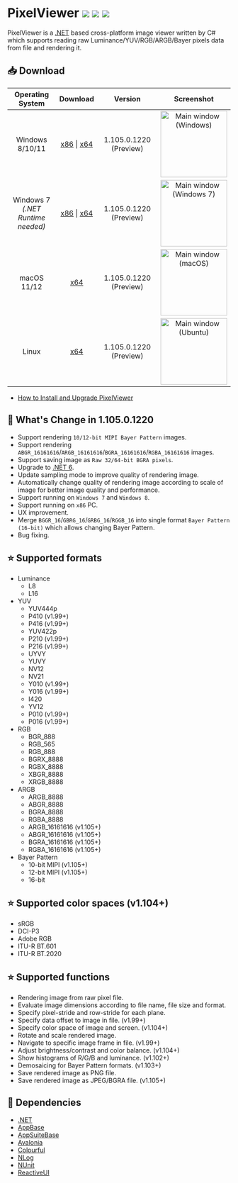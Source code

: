 # PixelViewer [![](https://img.shields.io/github/release-date-pre/carina-studio/PixelViewer?style=flat-square)](https://github.com/carina-studio/PixelViewer/releases/tag/1.105.0.1220) [![](https://img.shields.io/github/last-commit/carina-studio/PixelViewer?style=flat-square)](https://github.com/carina-studio/PixelViewer/commits/master) [![](https://img.shields.io/github/license/carina-studio/PixelViewer?style=flat-square)](https://github.com/carina-studio/PixelViewer/blob/master/LICENSE.md)

PixelViewer is a [.NET](https://dotnet.microsoft.com/) based cross-platform image viewer written by C# which supports reading raw Luminance/YUV/RGB/ARGB/Bayer pixels data from file and rendering it.

## 📥 Download

Operating System                      | Download | Version | Screenshot
:------------------------------------:|:--------:|:-------:|:----------:
Windows 8/10/11                       |[x86](https://github.com/carina-studio/PixelViewer/releases/download/1.105.0.1220/PixelViewer-1.105.0.1220-win-x86.zip) &#124; [x64](https://github.com/carina-studio/PixelViewer/releases/download/1.105.0.1220/PixelViewer-1.105.0.1220-win-x64.zip)|1.105.0.1220 (Preview)|[<img src="https://carina-studio.github.io/PixelViewer/Screenshot_MainWindow_Windows_Thumb.png" alt="Main window (Windows)" width="150"/>](https://carina-studio.github.io/PixelViewer/Screenshot_MainWindow_Windows.png)
Windows 7<br/>*(.NET Runtime needed)* |[x86](https://github.com/carina-studio/PixelViewer/releases/download/1.105.0.1220/PixelViewer-1.105.0.1220-win-x86-fx-dependent.zip) &#124; [x64](https://github.com/carina-studio/PixelViewer/releases/download/1.105.0.1220/PixelViewer-1.105.0.1220-win-x64-fx-dependent.zip)|1.105.0.1220 (Preview)|[<img src="https://carina-studio.github.io/PixelViewer/Screenshot_MainWindow_Windows7_Thumb.png" alt="Main window (Windows 7)" width="150"/>](https://carina-studio.github.io/PixelViewer/Screenshot_MainWindow_Windows7.png)
macOS 11/12                           |[x64](https://github.com/carina-studio/PixelViewer/releases/download/1.105.0.1220/PixelViewer-1.105.0.1220-osx-x64.zip)|1.105.0.1220 (Preview)|[<img src="https://carina-studio.github.io/PixelViewer/Screenshot_MainWindow_macOS_Thumb.png" alt="Main window (macOS)" width="150"/>](https://carina-studio.github.io/PixelViewer/Screenshot_MainWindow_macOS.png)
Linux                                 |[x64](https://github.com/carina-studio/PixelViewer/releases/download/1.105.0.1220/PixelViewer-1.105.0.1220-linux-x64.zip)|1.105.0.1220 (Preview)|[<img src="https://carina-studio.github.io/PixelViewer/Screenshot_MainWindow_Ubuntu_Thumb.png" alt="Main window (Ubuntu)" width="150"/>](https://carina-studio.github.io/PixelViewer/Screenshot_MainWindow_Ubuntu.png)

- [How to Install and Upgrade PixelViewer](https://carina-studio.github.io/PixelViewer/installation_and_upgrade.html)

## 📣 What's Change in 1.105.0.1220
- Support rendering ```10/12-bit MIPI Bayer Pattern``` images.
- Support rendering ```ABGR_16161616```/```ARGB_16161616```/```BGRA_16161616```/```RGBA_16161616``` images.
- Support saving image as ```Raw 32/64-bit BGRA pixels```.
- Upgrade to [.NET 6](https://docs.microsoft.com/en-us/dotnet/core/whats-new/dotnet-6).
- Update sampling mode to improve quality of rendering image.
- Automatically change quality of rendering image according to scale of image for better image quality and performance.
- Support running on ```Windows 7``` and ```Windows 8```.
- Support running on ```x86``` PC.
- UX improvement.
- Merge ```BGGR_16```/```GBRG_16```/```GRBG_16```/```RGGB_16``` into single format ```Bayer Pattern (16-bit)``` which allows changing Bayer Pattern.
- Bug fixing.

## ⭐ Supported formats
* Luminance
  * L8
  * L16
* YUV
  * YUV444p
  * P410 (v1.99+)
  * P416 (v1.99+)
  * YUV422p
  * P210 (v1.99+)
  * P216 (v1.99+)
  * UYVY
  * YUVY
  * NV12
  * NV21
  * Y010 (v1.99+)
  * Y016 (v1.99+)
  * I420
  * YV12
  * P010 (v1.99+)
  * P016 (v1.99+)
* RGB
  * BGR_888
  * RGB_565
  * RGB_888
  * BGRX_8888
  * RGBX_8888
  * XBGR_8888
  * XRGB_8888
* ARGB
  * ARGB_8888
  * ABGR_8888
  * BGRA_8888
  * RGBA_8888
  * ARGB_16161616 (v1.105+)
  * ABGR_16161616 (v1.105+)
  * BGRA_16161616 (v1.105+)
  * RGBA_16161616 (v1.105+)
* Bayer Pattern
  * 10-bit MIPI (v1.105+)
  * 12-bit MIPI (v1.105+)
  * 16-bit
  
## ⭐ Supported color spaces (v1.104+)
* sRGB
* DCI-P3
* Adobe RGB
* ITU-R BT.601
* ITU-R BT.2020

## ⭐ Supported functions
* Rendering image from raw pixel file.
* Evaluate image dimensions according to file name, file size and format.
* Specify pixel-stride and row-stride for each plane.
* Specify data offset to image in file. (v1.99+)
* Specify color space of image and screen. (v1.104+)
* Rotate and scale rendered image.
* Navigate to specific image frame in file. (v1.99+)
* Adjust brightness/contrast and color balance. (v1.104+)
* Show histograms of R/G/B and luminance. (v1.102+)
* Demosaicing for Bayer Pattern formats. (v1.103+)
* Save rendered image as PNG file.
* Save rendered image as JPEG/BGRA file. (v1.105+)

## 🤝 Dependencies
* [.NET](https://dotnet.microsoft.com/)
* [AppBase](https://github.com/carina-studio/AppBase)
* [AppSuiteBase](https://github.com/carina-studio/AppSuiteBase)
* [Avalonia](https://github.com/AvaloniaUI/Avalonia)
* [Colourful](https://github.com/tompazourek/Colourful)
* [NLog](https://github.com/NLog/NLog)
* [NUnit](https://github.com/nunit/nunit)
* [ReactiveUI](https://github.com/reactiveui/ReactiveUI)
